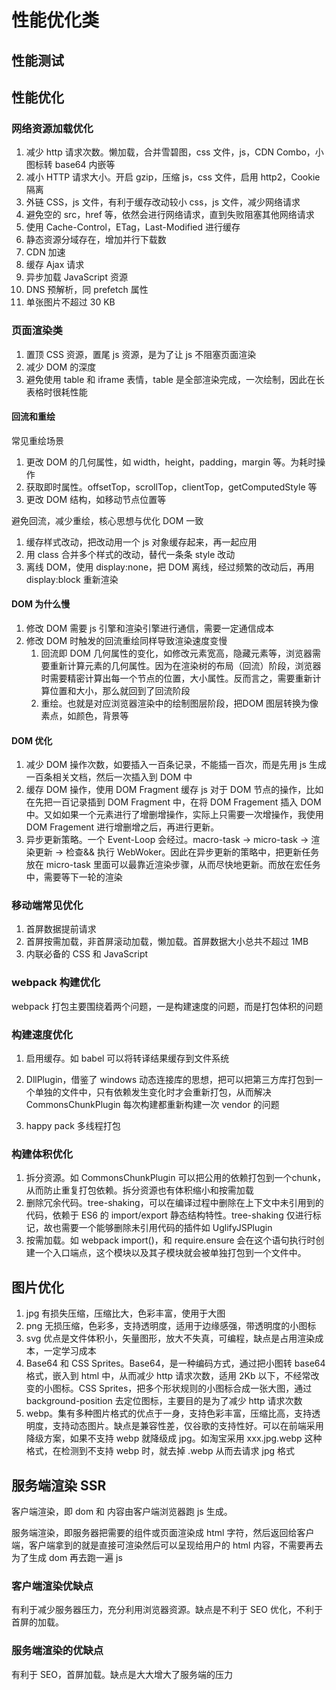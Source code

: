 # 性能优化类

## 性能测试

## 性能优化

### 网络资源加载优化

1. 减少 http 请求次数。懒加载，合并雪碧图，css 文件，js，CDN Combo，小图标转 base64 内嵌等
2. 减小 HTTP 请求大小。开启 gzip，压缩 js，css 文件，启用 http2，Cookie 隔离
3. 外链 CSS，js 文件，有利于缓存改动较小 css，js 文件，减少网络请求
4. 避免空的 src，href 等，依然会进行网络请求，直到失败阻塞其他网络请求
5. 使用 Cache-Control，ETag，Last-Modified 进行缓存
6. 静态资源分域存在，增加并行下载数
7. CDN 加速
8. 缓存 Ajax 请求
9. 异步加载 JavaScript 资源
10. DNS 预解析，同 prefetch 属性
11. 单张图片不超过 30 KB

### 页面渲染类

1. 置顶 CSS 资源，置尾 js 资源，是为了让 js 不阻塞页面渲染
2. 减少 DOM 的深度
3. 避免使用 table 和 iframe 表情，table 是全部渲染完成，一次绘制，因此在长表格时很耗性能

#### 回流和重绘

常见重绘场景

1. 更改 DOM 的几何属性，如 width，height，padding，margin 等。为耗时操作
2. 获取即时属性。offsetTop，scrollTop，clientTop，getComputedStyle 等
3. 更改 DOM 结构，如移动节点位置等

避免回流，减少重绘，核心思想与优化 DOM 一致

1. 缓存样式改动，把改动用一个 js 对象缓存起来，再一起应用
2. 用 class 合并多个样式的改动，替代一条条 style 改动
3. 离线 DOM，使用 display:none，把 DOM 离线，经过频繁的改动后，再用 display:block 重新渲染

#### DOM 为什么慢

1. 修改 DOM 需要 js 引擎和渲染引擎进行通信，需要一定通信成本
2. 修改 DOM 时触发的回流重绘同样导致渲染速度变慢
   1. 回流即 DOM 几何属性的变化，如修改元素宽高，隐藏元素等，浏览器需要重新计算元素的几何属性。因为在渲染树的布局（回流）阶段，浏览器时需要精密计算出每一个节点的位置，大小属性。反而言之，需要重新计算位置和大小，那么就回到了回流阶段
   2. 重绘。也就是对应浏览器渲染中的绘制图层阶段，把DOM 图层转换为像素点，如颜色，背景等

#### DOM 优化

1. 减少 DOM 操作次数，如要插入一百条记录，不能插一百次，而是先用 js 生成一百条相关文档，然后一次插入到 DOM 中
2. 缓存 DOM 操作，使用 DOM Fragment 缓存 js 对于 DOM 节点的操作，比如在先把一百记录插到 DOM Fragment 中，在将 DOM Fragement 插入 DOM 中。又如如果一个元素进行了增删增操作，实际上只需要一次增操作，我使用 DOM Fragement 进行增删增之后，再进行更新。
3. 异步更新策略。一个 Event-Loop 会经过。macro-task -> micro-task -> 渲染更新 -> 检查&& 执行 WebWoker。因此在异步更新的策略中，把更新任务放在 micro-task 里面可以最靠近渲染步骤，从而尽快地更新。而放在宏任务中，需要等下一轮的渲染

### 移动端常见优化

1. 首屏数据提前请求
2. 首屏按需加载，非首屏滚动加载，懒加载。首屏数据大小总共不超过 1MB
3. 内联必备的 CSS 和 JavaScript

### webpack 构建优化

webpack 打包主要围绕着两个问题，一是构建速度的问题，而是打包体积的问题

### 构建速度优化

1. 启用缓存。如 babel 可以将转译结果缓存到文件系统

2. DllPlugin，借鉴了 windows 动态连接库的思想，把可以把第三方库打包到一个单独的文件中，只有依赖发生变化时才会重新打包，从而解决 CommonsChunkPlugin 每次构建都重新构建一次 vendor 的问题
3. happy pack 多线程打包

### 构建体积优化

1. 拆分资源。如 CommonsChunkPlugin 可以把公用的依赖打包到一个chunk，从而防止重复打包依赖。拆分资源也有体积缩小和按需加载
2. 删除冗余代码。tree-shaking，可以在编译过程中删除在上下文中未引用到的代码，依赖于 ES6 的 import/export 静态结构特性。tree-shaking 仅进行标记，故也需要一个能够删除未引用代码的插件如 UglifyJSPlugin
3. 按需加载。如 webpack import()，和 require.ensure 会在这个语句执行时创建一个入口端点，这个模块以及其子模块就会被单独打包到一个文件中。

## 图片优化

1. jpg 有损失压缩，压缩比大，色彩丰富，使用于大图
2. png 无损压缩，色彩多，支持透明度，适用于边缘感强，带透明度的小图标
3. svg 优点是文件体积小，矢量图形，放大不失真，可编程，缺点是占用渲染成本，一定学习成本
4. Base64 和 CSS Sprites。Base64，是一种编码方式，通过把小图转 base64 格式，嵌入到 html 中，从而减少 http 请求次数，适用 2Kb 以下，不经常改变的小图标。CSS Sprites，把多个形状规则的小图标合成一张大图，通过 background-position 去定位图标，主要目的是为了减少 http 请求次数
5. webp。集有多种图片格式的优点于一身，支持色彩丰富，压缩比高，支持透明度，支持动态图片。缺点是兼容性差，仅谷歌的支持性好。可以在前端采用降级方案，如果不支持 webp 就降级成 jpg。如淘宝采用 xxx.jpg.webp 这种格式，在检测到不支持 webp 时，就去掉 .webp 从而去请求 jpg 格式

## 服务端渲染 SSR

客户端渲染，即 dom 和 内容由客户端浏览器跑 js 生成。

服务端渲染，即服务器把需要的组件或页面渲染成 html 字符，然后返回给客户端，客户端拿到的就是直接可渲染然后可以呈现给用户的 html 内容，不需要再去为了生成 dom 再去跑一遍 js

### 客户端渲染优缺点

有利于减少服务器压力，充分利用浏览器资源。缺点是不利于 SEO 优化，不利于首屏的加载。

### 服务端渲染的优缺点

有利于 SEO，首屏加载。缺点是大大增大了服务端的压力